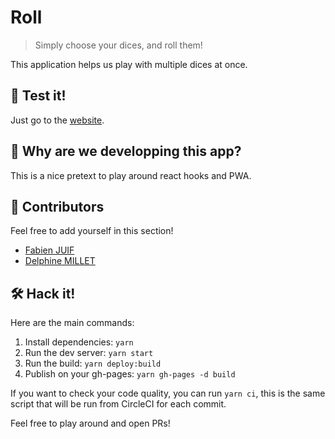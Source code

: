 # Roll
> Simply choose your dices, and roll them!

This application helps us play with multiple dices at once.

## 🎲 Test it!
Just go to the [website](https://fabienjuif.github.io/roll/).

## 🤔 Why are we developping this app?
This is a nice pretext to play around react hooks and PWA.

## 🤝 Contributors
Feel free to add yourself in this section!
 - [Fabien JUIF](https://github.com/fabienjuif)
 - [Delphine MILLET](https://github.com/delphinemillet)

## 🛠 Hack it!
Here are the main commands:
1. Install dependencies: `yarn`
2. Run the dev server: `yarn start`
3. Run the build: `yarn deploy:build` 
4. Publish on your gh-pages: `yarn gh-pages -d build`

If you want to check your code quality, you can run `yarn ci`, this is the same script that will be run from CircleCI for each commit.

Feel free to play around and open PRs!
